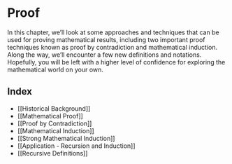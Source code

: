 # Proof
In this chapter, we’ll look at some approaches and techniques that can be used for proving mathematical results, including two important proof techniques known as proof by contradiction and mathematical induction. Along the way, we’ll encounter a few new definitions and notations. Hopefully, you will be left with a higher level of confidence for exploring the mathematical world on your own.

## Index
- [[Historical Background]]
- [[Mathematical Proof]]
- [[Proof by Contradiction]]
- [[Mathematical Induction]]
- [[Strong Mathematical Induction]]
- [[Application - Recursion and Induction]]
- [[Recursive Definitions]]